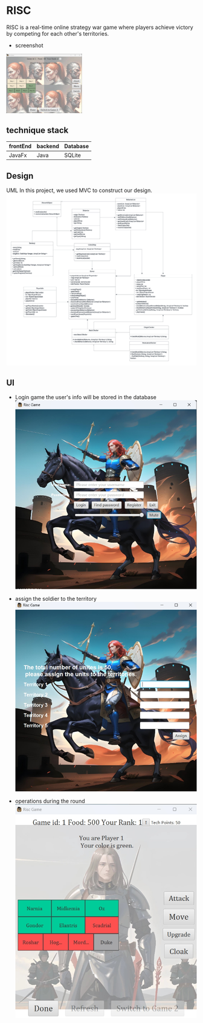# RISC
RISC is a real-time online strategy war game where players achieve victory by competing for each other's territories.
- screenshot
<img src="/image/screenshot.png" alt="Alt text" width="200"/>



## technique stack

| frontEnd | backend | Database | 
| -------- | -------| ---------- |
| JavaFx | Java | SQLite |


## Design
UML
In this project, we used MVC to construct our design.
![UML](image/651UML.png)

## UI

- Login game
the user's info will be stored in the database
![Login](image/login.png)

- assign the soldier to the territory
![strategy](image/assignmentsoldiers.png)

- operations during the round
 ![operations](image/operationpage.png) 

